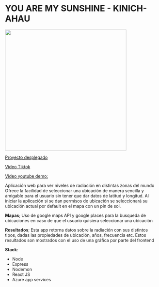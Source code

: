 # YOU ARE MY SUNSHINE - KINICH-AHAU

<img src="https://user-images.githubusercontent.com/71615543/135927460-46381589-b556-43c5-bceb-60580d176378.png" width="400" height="400" />

[Proyecto desplegado](https://kinich-ahau.azurewebsites.net/#/)

[Video Tiktok](https://www.tiktok.com/@jordi_621/video/7015272473952292102?_d=secCgYIASAHKAESPgo875rMPvjVdT%2BxDTZPSyvmWugJaVr0oupWbDanuyBs5PZps1qwGtH2cf6tHf9Wi3jsRgN6%2BuoPtnLuEvIKGgA%3D&checksum=27044f31918707764b9f08f5fd3111cbdfa58faec52f64892fbacc4c294bf86e&language=en&preview_pb=0&sec_user_id=MS4wLjABAAAA5raETGVaHceK-wwC15k261ma6X2H8WGnAfV8llBko5QoUWCfB_EKd9aiXEDKY6g0&share_app_id=1233&share_item_id=7015272473952292102&share_link_id=20228AFB-EC9F-4BF3-BAB0-41273F139902&source=h5_m&timestamp=1633370577&tt_from=copy&u_code=dl2fa8h9f9e2ej&user_id=7015225532758623238&utm_campaign=client_share&utm_medium=ios&utm_source=copy&_r=1)

[Video youtube demo:](https://www.youtube.com/shorts/m4Q0_V_NbyA?feature=share)


Aplicación web para ver niveles de radiación en distintas zonas del mundo
Ofrece la facilidad de seleccionar una ubicación de manera sencilla y amigable para el usuario sin tener que dar datos de latitud y longitud.
Al iniciar la aplicación si se dan permisos de ubicación se seleccionará su ubicación actual por default en el mapa con un pin de sol.

**Mapas**;
Uso de google maps API y google places para la busqueda de ubicaciones en caso de que el usuario quisiera seleccionar una ubicación

**Resultados**;
Esta app retorna datos sobre la radiación con sus distintos tipos, dadas las propiedades de ubicación, años, frecuencia etc.
Estos resultados son mostrados con el uso de una gráfica por parte del frontend


**Stack**:

- Node
- Express
- Nodemon
- React JS
- Azure app services


